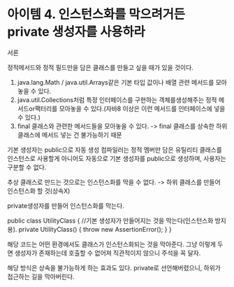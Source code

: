 # 아이템 4. 인스턴스화를 막으려거든 private 생성자를 사용하라
서론

정적메서드와 정적 필드만을 담은 클래스를 만들고 싶을 때가 있을 것이다.

1. java.lang.Math / java.util.Arrays같은 기본 타입 값이나 배열 관련 메서드를 모아놓을 수 있다.
2. java.util.Collections처럼 특정 인터페이스를 구현하는 객체를생성해주는 정적 메서드or팩터리를 모아놓을 수 있다.(자바8 이상은 이런 메서드를 인터페이스에 넣을 수 있다.)
3. final 클래스와 관련한 메서드들을 모아놓을 수 있다. -> final 클래스를 상속한 하위 클래스에 메서드 넣는 건 불가능하기 때문

기본 생성자는 public으로 자동 생성
컴파일러는 정적 멤버만 담은 유틸리티 클래스를 인스턴스로 사용할게 아니어도 자동으로 기본 생성자를 public으로 생성하며, 사용자는 구분할 수 없다.

추상 클래스로 만드는 것으로는 인스턴스화를 막을 수 없다.
-> 하위 클래스를 만들어 인스턴스화 할 것(상속X)

private생성자를 만들어 인스턴스화를 막는다.

public class UtilityClass {
    //기본 생성자가 만들어지는 것을 막는다(인스턴스화 방지용).
    private UtilityClass() {
        throw new AssertionError();
    }
}


해당 코드는 어떤 환경에서도 클래스가 인스턴스화되는 것을 막아준다.
그냥 이렇게 두면 생성자가 존재하는데 호출할 수 없어져 직관적이지 않으니 주석을 꼭 달자.

해당 방식은 상속을 불가능하게 하는 효과도 있다. 
private로 선언해버렸으니, 하위가 접근하는 길을 막아버린다.





